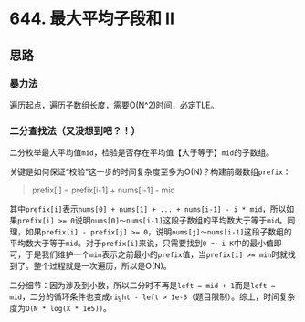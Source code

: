 # 644. 最大平均子段和 II

## 思路

### 暴力法

遍历起点，遍历子数组长度，需要O(N^2)时间，必定TLE。

### 二分查找法（又没想到吧？！）

二分枚举最大平均值`mid`，检验是否存在平均值【大于等于】`mid`的子数组。

关键是如何保证“校验”这一步的时间复杂度至多为O(N)？构建前缀数组`prefix`：

> prefix[i] = prefix[i-1] + nums[i-1] - mid

其中`prefix[i]`表示`nums[0] + nums[1] + ... + nums[i-1] - i * mid`，所以如果`prefix[i] >= 0`说明`nums[0]～nums[i-1]`这段子数组的平均数大于等于`mid`。同理，如果`prefix[i] - prefix[j] >= 0`，说明`nums[j]～nums[i-1]`这段子数组的平均数大于等于`mid`。对于`prefix[i]`来说，只需要找到`0 ～ i-K`中的最小值即可，于是我们维护一个`min`表示之前最小的`prefix`值，当`prefix[i] >= min`时就找到了。整个过程就是一次遍历，所以是O(N)。

二分细节：因为涉及到小数，所以二分时不再是`left = mid + 1`而是`left = mid`，二分的循环条件也变成`right - left > 1e-5`（题目限制）。综上，时间复杂度为`O(N * log(X * 1e5))`。
